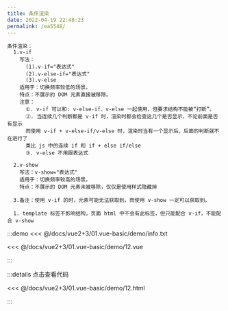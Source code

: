 ```yaml
---
title: 条件渲染
date: 2022-04-19 22:48:23
permalink: /ea5548/
---
```


```
条件渲染：
  1.v-if
    写法：
      (1).v-if="表达式"
      (2).v-else-if="表达式"
      (3).v-else
    适用于：切换频率较低的场景。
    特点：不展示的 DOM 元素直接被移除。
    注意：
      ①. v-if 可以和: v-else-if、v-else 一起使用，但要求结构不能被“打断”。
      ②. 当连续几个判断都是 v-if 时，渲染时都会检查这几个是否显示，不论前面是否有显示
      而使用 v-if + v-else-if/v-else 时，渲染时当有一个显示后，后面的判断就不在进行了
      类比 js 中的连续 if 和 if + else if/else
      ③. v-else 不用跟表达式

  2.v-show
    写法：v-show="表达式"
    适用于：切换频率较高的场景。
    特点：不展示的 DOM 元素未被移除，仅仅是使用样式隐藏掉

  3.备注：使用 v-if 的时，元素可能无法获取到，而使用 v-show 一定可以获取到。

  1. template 标签不影响结构，⻚⾯ html 中不会有此标签，但只能配合 v-if，不能配合 v-show
```

:::demo <<< @/docs/vue2+3/01.vue-basic/demo/info.txt

<<< @/docs/vue2+3/01.vue-basic/demo/12.vue

:::

:::details 点击查看代码

<<< @/docs/vue2+3/01.vue-basic/demo/12.html

:::
